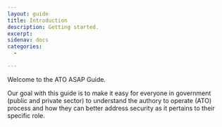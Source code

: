 ```yaml
---
layout: guide
title: Introduction
description: Getting started.
excerpt: 
sidenav: docs
categories:
  - 

---
```


Welcome to the ATO ASAP Guide.

Our goal with this guide is to make it easy for everyone in government (public and private sector) to understand the authory to operate (ATO) process and how they can better address security as it pertains to their specific role.